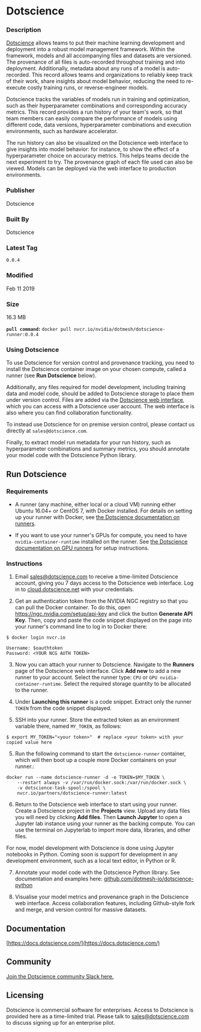 # Dotscience

### Description
[Dotscience](https://dotscience.com/) allows teams to put their machine learning development and deployment into a robust model management framework. Within the framework, models and all accompanying files and datasets are versioned. The provenance of all files is auto-recorded throughout training and into deployment. Additionally, metadata about any runs of a model is auto-recorded. This record allows teams and organizations to reliably keep track of their work, share insights about model behavior, reducing the need to re-execute costly training runs, or reverse-engineer models.

Dotscience tracks the variables of models run in training and optimization, such as their hyperparameter combinations and corresponding accuracy metrics. This record provides a run history of your team's work, so that team members can easily compare the performance of models using different code, data versions, hyperparameter combinations and execution environments, such as hardware accelerator. 

The run history can also be visualized on the Dotscience web interface to give insights into model behavior: for instance, to show the effect of a hyperparameter choice on accuracy metrics. This helps teams decide the next experiment to try. The provenance graph of each file used can also be viewed. Models can be deployed via the web interface to production environments.


### Publisher
Dotscience

### Built By
Dotscience

### Latest Tag
`0.0.4`

### Modified
 Feb 11 2019
### Size
 16.3 MB


**`pull command`:** `docker pull nvcr.io/nvidia/dotmesh/dotscience-runner:0.0.4`

### Using Dotscience
To use Dotscience for version control and provenance tracking, you need to install the Dotscience container image on your chosen compute, called a runner (see **Run Dotscience** below). 

Additionally, any files required for model development, including training data and model code, should be added to Dotscience storage to place them under version control. Files are added via the [Dotscience web interface](https://cloud.dotscience.net), which you can access with a Dotscience user account. The web interface is also where you can find collaboration functionality.

To instead use Dotscience for on premise version control, please contact us directly at `sales@dotscience.com`.

Finally, to extract model run metadata for your run history, such as hyperparameter combinations and summary metrics, you should annotate your model code with the Dotscience Python library. 


## Run Dotscience
### Requirements
* A runner (any machine, either local or a cloud VM) running either Ubuntu 16.04+ or CentOS 7, with Docker installed. 
For details on setting up your runner with Docker, see [the Dotscience documentation on runners](https://docs.dotscience.com/setup/#2-set-up-your-runner).

* If you want to use your runner's GPUs for compute, you need to have `nvidia-container-runtime` installed on the runner. See [the Dotscience documentation on GPU runners](https://docs.dotscience.com/setup/expose-gpus-on-your-runner/) for setup instructions.


### Instructions


1. Email sales@dotscience.com to receive a time-limited Dotscience account, giving you 7 days access to the Dotscience web interface. Log in to [cloud.dotscience.net](https://cloud.dotscience.net) with your credentials.

2. Get an authentication token from the NVIDIA NGC registry so that you can pull the Docker container. To do this, open https://ngc.nvidia.com/setup/api-key and click the button **Generate API Key**. Then, copy and paste the code snippet displayed on the page into your runner's command line to log in to Docker there: 

```
$ docker login nvcr.io

Username: $oauthtoken
Password: <YOUR NCG AUTH TOKEN>
```


3. Now you can attach your runner to Dotscience. Navigate to the **Runners** page of the Dotscience web interface. Click **Add new** to add a new runner to your account.  Select the runner type: `CPU` or `GPU nvidia-container-runtime`. Select the required storage quantity to be allocated to the runner.

4.  Under **Launching this runner** is a code snippet. Extract only the runner `TOKEN` from the code snippet displayed.

4. SSH into your runner. Store the extracted token as an environment variable there, named `MY_TOKEN`, as follows:

```
$ export MY_TOKEN="<your token>"  # replace <your token> with your copied value here
```

5.  Run the following command to start the `dotscience-runner` container, which will then boot up a couple more Docker containers on your runner.:

```
docker run --name dotscience-runner -d -e TOKEN=$MY_TOKEN \
    --restart always -v /var/run/docker.sock:/var/run/docker.sock \
    -v dotscience-task-spool:/spool \
    nvcr.io/partners/dotscience-runner:latest 
```
  

6. Return to the Dotscience web interface to start using your runner. Create a Dotscience project in the **Projects** view. Upload any data files you will need by clicking **Add files**.  Then **Launch Jupyter** to open a Jupyter lab instance using your runner as the backing compute. You can use the terminal on Jupyterlab to import more data, libraries, and other files.

For now, model development with Dotscience is done using Jupyter notebooks in Python. Coming soon is support for development in any development environment, such as a local text editor, in Python or R.

7. Annotate your model code with the Dotscience Python library. See documentation and examples here: [github.com/dotmesh-io/dotscience-python](https://github.com/dotmesh-io/dotscience-python)

8. Visualise your model metrics and provenance graph in the Dotscience web interface. Access collaboration features, including Github-style fork and merge, and version control for massive datasets.

## Documentation
[https://docs.dotscience.com/](https://docs.dotscience.com/)

## Community
[Join the Dotscience community Slack here.](https://dotmesh-community.slack.com/join/shared_invite/enQtMjU0NzczMTQ2MDgxLTM0MGJhNDcxNWQ4ZWE0OWMxMTE4NDg4ZmY5ZDRiMmQyYzIwYTIyMWNiYTIxMWMyMGUzNDI5YTc0N2JiMzg5OGE)

## Licensing
Dotscience is commercial software for enterprises. Access to Dotscience is provided here as a time-limited trial. Please talk to sales@dotscience.com to discuss signing up for an enterprise pilot.
